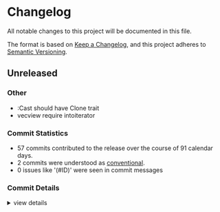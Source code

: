 # Changelog

All notable changes to this project will be documented in this file.

The format is based on [Keep a Changelog](https://keepachangelog.com/en/1.0.0/),
and this project adheres to [Semantic Versioning](https://semver.org/spec/v2.0.0.html).

## Unreleased

<csr-id-38fee562c7b17141c0f518864913f8b4c6517868/>
<csr-id-558ef50391bf1063221182a9926fe4096535afe8/>

### Other

 - <csr-id-38fee562c7b17141c0f518864913f8b4c6517868/> :Cast should have Clone trait
 - <csr-id-558ef50391bf1063221182a9926fe4096535afe8/> vecview require intoiterator

### Commit Statistics

<csr-read-only-do-not-edit/>

 - 57 commits contributed to the release over the course of 91 calendar days.
 - 2 commits were understood as [conventional](https://www.conventionalcommits.org).
 - 0 issues like '(#ID)' were seen in commit messages

### Commit Details

<csr-read-only-do-not-edit/>

<details><summary>view details</summary>

 * **Uncategorized**
    - Change import order ([`a9f2c7c`](https://github.com/Teamon9161/tevec/commit/a9f2c7c0c481a2d582fd33a3ee65821ba0d02388))
    - Specify version for crates ([`1fd90b6`](https://github.com/Teamon9161/tevec/commit/1fd90b68819a5a10e6eb77f579aec14476ddcec8))
    - Add changelog ([`ca39664`](https://github.com/Teamon9161/tevec/commit/ca39664ddea9ae5122696175e0bad8679b03f44f))
    - Add description for crates ([`5ebd586`](https://github.com/Teamon9161/tevec/commit/5ebd586b29bde6de272812d3f5deeac14d3e4684))
    - Merge branch 'master' of https://github.com/Teamon9161/tevec ([`16f6743`](https://github.com/Teamon9161/tevec/commit/16f674332889aaf9a20052707d0a6569e9a78df0))
    - Add ts_regx_resid_skew, move vskew to base agg ([`c400fb8`](https://github.com/Teamon9161/tevec/commit/c400fb8d8eee37cf4c94a9d2ca03d6b645247dd4))
    - Remove useless constraints of some ts_reg funcs ([`142dba2`](https://github.com/Teamon9161/tevec/commit/142dba261fcaec35c9a69142cbd9c67f06077993))
    - Binary funcs allow diferent dtype ([`bf38ab8`](https://github.com/Teamon9161/tevec/commit/bf38ab86807356c01c061fd17257c7ff81ed7f37))
    - Remove useless codes ([`b17dac2`](https://github.com/Teamon9161/tevec/commit/b17dac29dd99bb51818e4146d40000063aeaed0c))
    - Small fix ([`9eebbe3`](https://github.com/Teamon9161/tevec/commit/9eebbe3b8e59f6ee68ea2a76c78e7716cd6879e7))
    - Add impl of rolling reg trait ([`17c4ed8`](https://github.com/Teamon9161/tevec/commit/17c4ed8ec9cac5012920ee5d74a7f1a0612a91e3))
    - Move Item to trait generic ([`3f60798`](https://github.com/Teamon9161/tevec/commit/3f607985dd9630485a01a5a44fc7e73cc5c6d7be))
    - Add WriteTrustIter ([`2dd23f1`](https://github.com/Teamon9161/tevec/commit/2dd23f1b1939e3e5984ff20b9d9ad3eb398afac6))
    - Add Slice trait for Vec1View, add ts_fdiff ([`5ffe266`](https://github.com/Teamon9161/tevec/commit/5ffe266b7771d900871a1a5d1d65104c6d3f3cee))
    - Add ndarray for lazy ([`ae95363`](https://github.com/Teamon9161/tevec/commit/ae95363906748ddedc0c0a1c8a95bc301ea5e2b8))
    - Add some rolling reg funcs ([`511f66f`](https://github.com/Teamon9161/tevec/commit/511f66f052cb5442ada0c78db85278297c81bfb3))
    - Add rolling reg funcs ([`0398520`](https://github.com/Teamon9161/tevec/commit/0398520112b5c328fbff6677325c2a50f02c9e0d))
    - Fix ts_vmin and ts_vmax ([`0ad20d1`](https://github.com/Teamon9161/tevec/commit/0ad20d12eb35fb83f0f24d2b3ab94c403cff6112))
    - Fix ts_vargmin ([`536df36`](https://github.com/Teamon9161/tevec/commit/536df36708274726a01166ce613e004f1acaaea2))
    - Fix vargmin ([`acbbe70`](https://github.com/Teamon9161/tevec/commit/acbbe70f3ba3ff6ae8a0be851bcdd17e7e642a7b))
    - Fix ts_argmax, ts_argmin ([`3cfaebc`](https://github.com/Teamon9161/tevec/commit/3cfaebcef857df95f14c2a4cb25bfd75abb35436))
    - Output dtype of rolling_funcs can be changed ([`a54e242`](https://github.com/Teamon9161/tevec/commit/a54e242156326076e2c81ea4be6d5a7581a9c60c))
    - IsNone should have Clone trait, ts_sum should return f64 type ([`c98d23d`](https://github.com/Teamon9161/tevec/commit/c98d23d5f69fdcca3a077bb153d9467f876b42f0))
    - Rename to_opt to opt, impl IsNone for Vec<T> ([`95f6235`](https://github.com/Teamon9161/tevec/commit/95f62350d735185dd7606da91826bc3198765f29))
    - Add vcorr function ([`0deb64c`](https://github.com/Teamon9161/tevec/commit/0deb64c77d24c9b1fa4d82d18ad7d8a9c505a085))
    - Add binary funcs ([`b2d3de4`](https://github.com/Teamon9161/tevec/commit/b2d3de4063172174af26fdaf38006aaa71d315a6))
    - Add norm functions ([`232e1fc`](https://github.com/Teamon9161/tevec/commit/232e1fcfd0e5b2d5319a78bfdf66e609225844ac))
    - Add IntoCast trait ([`9d23800`](https://github.com/Teamon9161/tevec/commit/9d23800f86cc4a8521b2582fee811485e626350d))
    - :Cast should have Clone trait ([`38fee56`](https://github.com/Teamon9161/tevec/commit/38fee562c7b17141c0f518864913f8b4c6517868))
    - Rolling trait don't need Clone ([`3069852`](https://github.com/Teamon9161/tevec/commit/3069852c288f7c60f01c164947b38ea05af5d009))
    - Add UninitRefMut as a type of Vec trait ([`ca2fb80`](https://github.com/Teamon9161/tevec/commit/ca2fb80dcf658d9024dbfe98d3bd37eca521a4b1))
    - Add no_out macro ([`664b71c`](https://github.com/Teamon9161/tevec/commit/664b71ca5af0ffb609060c4d026685c7d1c4b70b))
    - Add out param for rolling_apply_idx ([`b496285`](https://github.com/Teamon9161/tevec/commit/b4962856cc4aa9047cb2610a0736e2cf90dd1cc6))
    - Rolling_apply accept Option out ([`a5090bd`](https://github.com/Teamon9161/tevec/commit/a5090bd34c7dd864bfd07d91e80b9225d72f546d))
    - Remove local dependency ([`755484f`](https://github.com/Teamon9161/tevec/commit/755484f0b2e9a000998fabaf75f469971f62b942))
    - Improve valid_feature return, uninit trait ([`ba018f3`](https://github.com/Teamon9161/tevec/commit/ba018f3da2e24c8b653d496365dbb42eddc3b193))
    - Improve uninit ([`58aa508`](https://github.com/Teamon9161/tevec/commit/58aa5081921ad3822d3aa9c370b59b3f1836546b))
    - Move base rolling to core trait ([`6f3499e`](https://github.com/Teamon9161/tevec/commit/6f3499ebde0a7730b7d5f8e62dd785c0151c3253))
    - Remove comment in cargo.toml ([`ba0b510`](https://github.com/Teamon9161/tevec/commit/ba0b510fe602c9a22a1776bc744b014f53759e57))
    - Add ts_vmin, ts_vargmin, ts_vrank ([`822a30a`](https://github.com/Teamon9161/tevec/commit/822a30ad8a050b5f199053a0997a9d5a042aadf5))
    - Update polars ([`2d37ee8`](https://github.com/Teamon9161/tevec/commit/2d37ee8869e889eebb731e48959b779bcd54891f))
    - Update polars to 0.39.0 ([`b1a92dd`](https://github.com/Teamon9161/tevec/commit/b1a92ddbc2af7d5a7a5c1683b20091445065c943))
    - Upgrade rustup toolchain ([`45cd938`](https://github.com/Teamon9161/tevec/commit/45cd93899d1cfc531273e2536319288d140f14f0))
    - Remove rolling valid base, improve valid feature funcs ([`a7481e7`](https://github.com/Teamon9161/tevec/commit/a7481e70357e995354d2bd687ecf588065f91c8a))
    - Add tears crate and move EPS to tea-core prelude ([`cf7437e`](https://github.com/Teamon9161/tevec/commit/cf7437e6e33204c1b27ac7f8a2f32bfe74b4e502))
    - Fix format ([`2b4bf0d`](https://github.com/Teamon9161/tevec/commit/2b4bf0d9f625898d0329fbfdafa14efd3038ddd9))
    - Add ts_min and ts_argmin ([`a710dc9`](https://github.com/Teamon9161/tevec/commit/a710dc975e132e9df6c0b4a6c4ec7607ecc3cfc3))
    - Improve rolling base ([`1a5d020`](https://github.com/Teamon9161/tevec/commit/1a5d020a5574a755c43d29d2330912fac330050a))
    - Add unnit and assume_init for vec trait ([`fd26da6`](https://github.com/Teamon9161/tevec/commit/fd26da6088b76673848fe5e0939c78ff95aa507b))
    - Remove Item Vec<U> in VecView trait ([`3b3f093`](https://github.com/Teamon9161/tevec/commit/3b3f093a48d041feb21c1441176ab8a3c5192662))
    - Remove VecOuttype ([`30a0639`](https://github.com/Teamon9161/tevec/commit/30a06390b503f0814d669d29851429bd08490513))
    - Simplify return of collect trait ([`be2d860`](https://github.com/Teamon9161/tevec/commit/be2d86015b34ecdc312ee358bac3b2a2871134ae))
    - Pub rolling features ([`33c2f7e`](https://github.com/Teamon9161/tevec/commit/33c2f7efb7ed96e400134092e17bcc5953f34c45))
    - New implement backends support polars, vec and ndarray ([`00e5c32`](https://github.com/Teamon9161/tevec/commit/00e5c32938bd2dad725b33320832b7a6f86b077c))
    - Vecview require intoiterator ([`558ef50`](https://github.com/Teamon9161/tevec/commit/558ef50391bf1063221182a9926fe4096535afe8))
    - Add ts_skew, ts_kurt and so on ([`c919ea8`](https://github.com/Teamon9161/tevec/commit/c919ea85ee7c5ff8ff19b987f4c9691bbb339151))
    - Several rolling functions in trait ([`4ef7aab`](https://github.com/Teamon9161/tevec/commit/4ef7aab6208e353d43e3406ae4235824fc601a4a))
</details>

